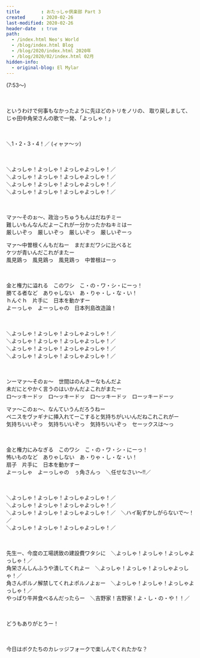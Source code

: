 ```yaml
---
title        : おたっしゃ倶楽部 Part 3
created      : 2020-02-26
last-modified: 2020-02-26
header-date  : true
path:
  - /index.html Neo's World
  - /blog/index.html Blog
  - /blog/2020/index.html 2020年
  - /blog/2020/02/index.html 02月
hidden-info:
  - original-blog: El Mylar
---
```


(7:53～)

　

というわけで何事もなかったように先ほどのトリをノリの、 取り戻しまして、  
じゃ田中角栄さんの歌で一発、「よっしゃ！」

　

＼1・2・3・4！／ (ィャァ～ッ)

　

＼よっしゃ！よっしゃ！よっしゃよっしゃ！／  
＼よっしゃ！よっしゃ！よっしゃよっしゃ！／  
＼よっしゃ！よっしゃ！よっしゃよっしゃ！／  
＼よっしゃ！よっしゃ！よっしゃよっしゃ！／

　

マァ～そのぉ～、政治っちゅうもんはだねチミー  
難しいもんなんだよーこれがー分かったかねキミはー  
厳しいぞっ　厳しいぞっ　厳しいぞっ　厳しいぞーっ

マァ～中曽根くんもだねー　まだまだワシに比べると  
ケツが青いんだこれがまたー  
風見鶏っ　風見鶏っ　風見鶏っ　中曽根はーっ

　

金と権力に溢れる　このワシ　こ・の・ワ・シ・にーっ！  
勝てる者など　ありゃしない　あ・りゃ・し・な・い！  
ｈんぐｈ　片手に　日本を動かすー  
よーっしゃ　よーっしゃの　日本列島改造論！

　

＼よっしゃ！よっしゃ！よっしゃよっしゃ！／  
＼よっしゃ！よっしゃ！よっしゃよっしゃ！／  
＼よっしゃ！よっしゃ！よっしゃよっしゃ！／  
＼よっしゃ！よっしゃ！よっしゃよっしゃ！／

　

ンーマァ～そのぉ～　世間はのんきーなもんだよ  
未だにとやかく言うのはいかんだよこれがまたー  
ロ～ッキードッ　ロ～ッキードッ　ロ～ッキードッ　ローッキードーッ

マァ～このぉ～、なんていうんだろうねー  
ペニスをヴァギナに挿入れてーこすると気持ちがいいんだねこれこれがー  
気持ちいいぞっ　気持ちいいぞっ　気持ちいいぞっ　セーックスは～っ

　

金と権力にみなぎる　このワシ　こ・の・ワ・シ・にーっ！  
怖いものなど　ありゃしない　あ・りゃ・し・な・い！  
扇子　片手に　日本を動かすー  
よーっしゃ　よーっしゃの　ぅ角さんっ　＼任せなさい～!!／

　

＼よっしゃ！よっしゃ！よっしゃよっしゃ！／  
＼よっしゃ！よっしゃ！よっしゃよっしゃ！／  
＼よっしゃ！よっしゃ！よっしゃよっしゃ！／　＼ハイ恥ずかしがらないで～！／  
＼よっしゃ！よっしゃ！よっしゃよっしゃ！／

　

先生ー、今度の工場誘致の建設費ワタシに　＼よっしゃ！よっしゃ！よっしゃよっしゃ！／  
角栄さんしんふうや潰してくれよー　＼よっしゃ！よっしゃ！よっしゃよっしゃ！／  
角さんポルノ解禁してくれよポルノよぉー　＼よっしゃ！よっしゃ！よっしゃよっしゃ！／  
やっぱり牛丼食べるんだったらー　＼吉野家！吉野家！よ・し・の・や！！／

　

どうもありがとうー！

　

今日はボクたちのカレッジフォークで楽しんでくれたかな？
